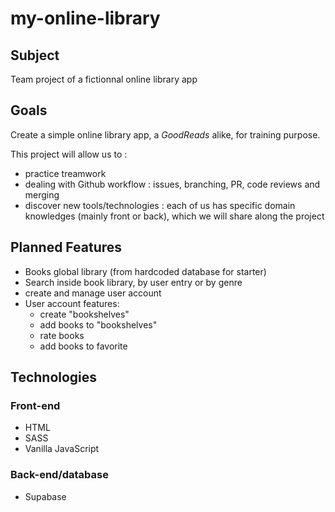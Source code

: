 # my-online-library

## Subject

Team project of a fictionnal online library app

## Goals

Create a simple online library app, a *GoodReads* alike, for training purpose.

This project will allow us to :
- practice treamwork
- dealing with Github workflow : issues, branching, PR, code reviews and merging
- discover new tools/technologies : each of us has specific domain knowledges (mainly front or back), which we will share along the project

## Planned Features

- Books global library (from hardcoded database for starter)
- Search inside book library, by user entry or by genre
- create and manage user account
- User account features:
  - create "bookshelves"
  - add books to "bookshelves"
  - rate books
  - add books to favorite
  
## Technologies

### Front-end

- HTML
- SASS
- Vanilla JavaScript

### Back-end/database

- Supabase
